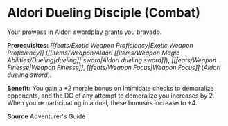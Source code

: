 ﻿---
cssclass: [feats]

---
# Aldori Dueling Disciple (Combat)

Your prowess in Aldori swordplay grants you bravado.

**Prerequisites:** _[[feats/Exotic Weapon Proficiency|Exotic Weapon Proficiency]]_ (_[[items/Weapon/Aldori _[[items/Weapon Magic Abilities/Dueling|dueling]]_ sword|Aldori _dueling_ sword]]_), _[[feats/Weapon Finesse|Weapon Finesse]]_, _[[feats/Weapon Focus|Weapon Focus]]_ (_Aldori _dueling_ sword_).

**Benefit:** You gain a +2 morale bonus on Intimidate checks to demoralize opponents, and the DC of any attempt to demoralize you increases by 2. When you're participating in a duel, these bonuses increase to +4.

**Source** Adventurer's Guide